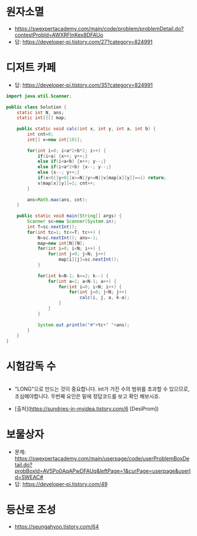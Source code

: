 # 원자소멸
* https://swexpertacademy.com/main/code/problem/problemDetail.do?contestProbId=AWXRFInKex8DFAUo
* 답: https://developer-pi.tistory.com/27?category=824991

# 디저트 카페
* 답: https://developer-pi.tistory.com/35?category=824991

```java
import java.util.Scanner;
 
public class Solution {
    static int N, ans;
    static int[][] map;
     
    public static void calc(int x, int y, int a, int b) {
        int cnt=0;
        int[] v=new int[101];
         
        for(int i=0; i<a*2+b*2; i++) {
            if(i<a) {x++; y++;}
            else if(i<a+b) {x++; y--;}
            else if(i<a*2+b) {x--; y--;}
            else {x--; y++;}
            if(x<0||y<0||x>=N||y>=N||v[map[x][y]]==1) return;
            v[map[x][y]]=1; cnt++;
        }
         
        ans=Math.max(ans, cnt);
    }
     
    public static void main(String[] args) {
        Scanner sc=new Scanner(System.in);
        int T=sc.nextInt();
        for(int tc=1; tc<=T; tc++) {
            N=sc.nextInt(); ans=-1;
            map=new int[N][N];
            for(int i=0; i<N; i++) {
                for(int j=0; j<N; j++) 
                    map[i][j]=sc.nextInt();
            }
             
            for(int k=N-1; k>=2; k--) {
                for(int a=1; a<N-1; a++) {
                    for(int i=0; i<N; i++) {
                        for(int j=0; j<N; j++) 
                            calc(i, j, a, k-a);
                    }
                }
            }
             
            System.out.println("#"+tc+" "+ans);
        }
    }
}
```

# 시험감독 수
```java

```
* "LONG"으로 만드는 것이 중요합니다. int가 가진 수의 범위를 초과할 수 있으므로, 조심해야합니다. 두번째 요인은 밑에 정답코드를 보고 확인 해보시죠.

* [출처](https://sundries-in-myidea.tistory.com/6 [DesiProm])


# 보물상자
* 문제: https://swexpertacademy.com/main/userpage/code/userProblemBoxDetail.do?probBoxId=AV5Po0AqAPwDFAUq&leftPage=1&curPage=userpage&userId=SWEAC#
* 답: https://developer-pi.tistory.com/49

# 등산로 조성
* https://seungahyoo.tistory.com/64
